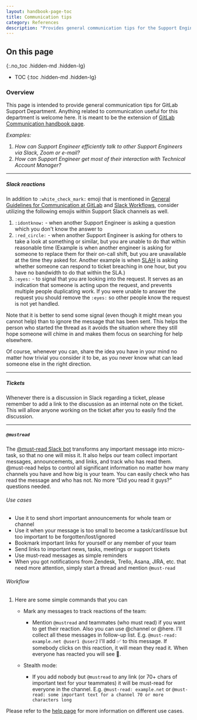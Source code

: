 ```yaml
---
layout: handbook-page-toc
title: Communication tips
category: References 
description: "Provides general communication tips for the Support Engineering team"
---
```


## On this page
{:.no_toc .hidden-md .hidden-lg}

- TOC
{:toc .hidden-md .hidden-lg}

### Overview

This page is intended to provide general communication tips for GitLab Support
Department. Anything related to communication useful for this department is
welcome here. It is meant to be the extension of [GitLab Communication handbook page](/handbook/communication/).

*Examples:*
 1. *How can Support Engineer efficiently talk to other Support Engineers via Slack, Zoom or e-mail?*
 2. *How can Support Engineer get most of their interaction with Technical Account Manager?*

---

##### Slack reactions

In addition to `:white_check_mark:` emoji that is mentioned in [General Guidelines for Communication at GitLab](/handbook/communication/#general-guidelines) and [Slack Workflows](/handbook/support/#slack-emoji-reaction-workflows), consider utilizing the following emojis within Support Slack channels as well.

1. `:idontknow:` - when another Support Engineer is asking a question which you don't know the answer to
1. `:red_circle:` - when another Support Engineer is asking for others to take a look at something or similar, but you are unable to do that within reasonable time (Example is when another engineer is asking for someone to replace them for their on-call shift, but you are unavailable at the time they asked for. Another example is when [SLAH](/handbook/support/workflows/meeting-service-level-objectives.html#what-is-the-sla-hawk-role) is asking whether someone can respond to ticket breaching in one hour, but you have no bandwidth to do that within the SLA.)
1. `:eyes:` - to signal that you are looking into the request. It serves as an indication that someone is acting upon the request, and prevents multiple people duplicating work. If you were unable to answer the request you should remove the `:eyes:` so other people know the request is not yet handled.

Note that it is better to send some signal (even though it might mean you cannot help) than to ignore the message that has been sent. This helps the person who started the thread as it avoids the situation where they still hope someone will chime in and makes them focus on searching for help elsewhere.

Of course, whenever you can, share the idea you have in your mind no matter how trivial you consider it to be, as you never know what can lead someone else in the right direction.

---
##### Tickets

Whenever there is a discussion in Slack regarding a ticket, please remember to 
add a link to the discussion as an internal note on the ticket. This will allow 
anyone working on the ticket after you to easily find the discussion.

---
##### `@mustread`
The [@must-read Slack bot](https://finalem.com/must-read) transforms any important message into micro-task, so that no one will miss it. It also helps our team collect important messages, announcements, and links, and track who has read them.
@must-read helps to control all significant information no matter how many channels you have and how big is your team. You can easily check who has read the message and who has not. No more “Did you read it guys?” questions needed.

###### Use cases
- Use it to send short important announcements for whole team or channel
- Use it when your message is too small to become a task/card/issue but too important to be forgotten/lost/ignored
- Bookmark important links for yourself or any member of your team
- Send links to important news, tasks, meetings or support tickets
- Use must-read messages as simple reminders
- When you got notifications from Zendesk, Trello, Asana, JIRA, etc. that need more attention, simply        start a thread and mention `@must-read`

###### Workflow
1. Here are some simple commands that you can
   - Mark any messages to track reactions of the team:
      - Mention `@mustread` and teammates (who must read) if you want to get their reaction.
        Also you can use @channel or @here. I'll collect all these messages in follow-up list.
        E.g. `@must-read: example.net @user1 @user2`
        I'll add ✅ to this message. If somebody clicks on this reaction, it will mean they read it. When everyone has reacted you will see 📙.

   - Stealth mode:
      - If you add nobody but `@mustread` to any link (or 70+ chars of important text for your teammates) it will be must-read for everyone in the channel.
        E.g. `@must-read: example.net`
        or `@must-read: some important text for a channel 70 or more characters long`

Please refer to the [help page](https://finalem.com/must-read/help) for more information on different use cases.
